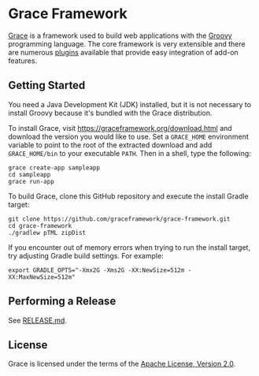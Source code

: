 Grace Framework
===

[Grace](https://graceframework.org/) is a framework used to build web applications with the [Groovy](https://groovy-lang.org/) programming language. The core framework is very extensible and there are numerous [plugins](https://plugins.graceframework.org/) available that provide easy integration of add-on features.

Getting Started
---

You need a Java Development Kit (JDK) installed, but it is not necessary to install Groovy because it's bundled with the Grace distribution.

To install Grace, visit https://graceframework.org/download.html and download the version you would like to use. Set a `GRACE_HOME` environment variable to point to the root of the extracted download and add `GRACE_HOME/bin` to your executable `PATH`. Then in a shell, type the following:

	grace create-app sampleapp
	cd sampleapp
	grace run-app

To build Grace, clone this GitHub repository and execute the install Gradle target:

    git clone https://github.com/graceframework/grace-framework.git
    cd grace-framework
    ./gradlew pTML zipDist

If you encounter out of memory errors when trying to run the install target, try adjusting Gradle build settings. For example:

    export GRADLE_OPTS="-Xmx2G -Xms2G -XX:NewSize=512m -XX:MaxNewSize=512m"

Performing a Release
---

See [RELEASE.md](RELEASE.md).

License
---

Grace is licensed under the terms of the [Apache License, Version 2.0](https://www.apache.org/licenses/LICENSE-2.0.html).
